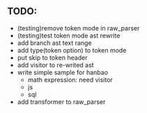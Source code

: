 ## **TODO:**
- (testing)remove token mode in raw_parser
- (testing)test token mode ast rewrite
- add branch ast text range
- add type(token option) to token mode
- put skip to token header
- add visitor to re-writed ast
- write simple sample for hanbao
  - math expression: need visitor
  - js 
  - sql
- add transformer to raw_parser

